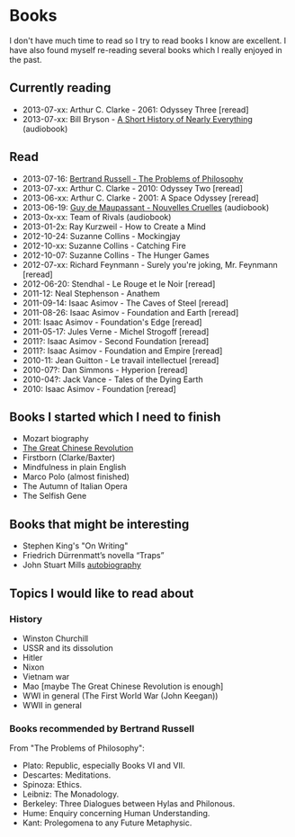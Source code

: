 # Books

I don't have much time to read so I try to read books I know are excellent. I have also found myself re-reading several books which I really enjoyed in the past.

## Currently reading

- 2013-07-xx: Arthur C. Clarke - 2061: Odyssey Three [reread]
- 2013-07-xx: Bill Bryson - [A Short History of Nearly Everything](http://www.amazon.com/A-Short-History-Nearly-Everything/dp/076790818X) (audiobook)


## Read

- 2013-07-16: [Bertrand Russell - The Problems of Philosophy](http://www.amazon.com/dp/B000FC25JW/)
- 2013-07-xx: Arthur C. Clarke - 2010: Odyssey Two [reread]
- 2013-06-xx: Arthur C. Clarke - 2001: A Space Odyssey [reread]
- 2013-06-19: [Guy de Maupassant - Nouvelles Cruelles](http://www.gallimard.fr/Catalogue/GALLIMARD/Ecoutez-lire/Nouvelles-cruelles) (audiobook)
- 2013-0x-xx: Team of Rivals (audiobook)
- 2013-01-2x: Ray Kurzweil - How to Create a Mind
- 2012-10-24: Suzanne Collins - Mockingjay
- 2012-10-xx: Suzanne Collins - Catching Fire
- 2012-10-07: Suzanne Collins - The Hunger Games
- 2012-07-xx: Richard Feynmann - Surely you're joking, Mr. Feynmann [reread]
- 2012-06-20: Stendhal - Le Rouge et le Noir [reread]
- 2011-12: Neal Stephenson - Anathem
- 2011-09-14: Isaac Asimov - The Caves of Steel [reread]
- 2011-08-26: Isaac Asimov - Foundation and Earth [reread]
- 2011: Isaac Asimov - Foundation's Edge [reread]
- 2011-05-17: Jules Verne - Michel Strogoff [reread]
- 2011?: Isaac Asimov - Second Foundation [reread]
- 2011?: Isaac Asimov - Foundation and Empire [reread]
- 2010-11: Jean Guitton - Le travail intellectuel [reread]
- 2010-07?: Dan Simmons - Hyperion  [reread]
- 2010-04?: Jack Vance - Tales of the Dying Earth
- 2010: Isaac Asimov - Foundation [reread]

## Books I started which I need to finish

- Mozart biography
- [The Great Chinese Revolution](http://www.amazon.com/The-Great-Chinese-Revolution-1800-1985/dp/006039076X)
- Firstborn (Clarke/Baxter)
- Mindfulness in plain English
- Marco Polo (almost finished)
- The Autumn of Italian Opera
- The Selfish Gene

## Books that might be interesting

- Stephen King's "On Writing"
- Friedrich Dürrenmatt’s novella “Traps”
- John Stuart Mills [autobiography](http://www.gutenberg.org/ebooks/10378)

## Topics I would like to read about

### History

- Winston Churchill
- USSR and its dissolution
- Hitler
- Nixon
- Vietnam war
- Mao [maybe The Great Chinese Revolution is enough]
- WWI in general (The First World War (John Keegan))
- WWII in general

### Books recommended by Bertrand Russell

From "The Problems of Philosophy":

- Plato: Republic, especially Books VI and VII.
- Descartes: Meditations.
- Spinoza: Ethics.
- Leibniz: The Monadology.
- Berkeley: Three Dialogues between Hylas and Philonous.
- Hume: Enquiry concerning Human Understanding.
- Kant: Prolegomena to any Future Metaphysic.
